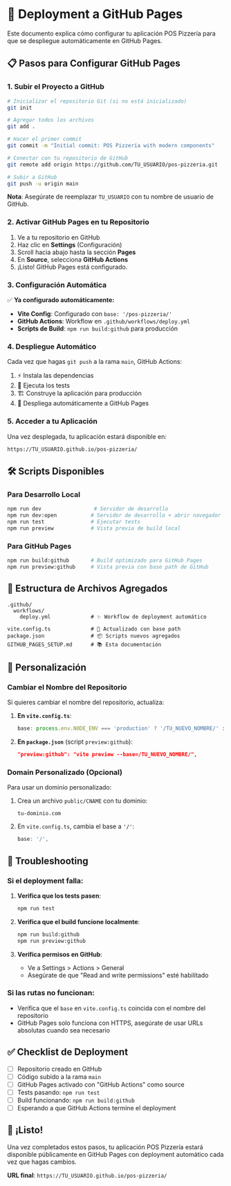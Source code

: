 # 🚀 Deployment a GitHub Pages

Este documento explica cómo configurar tu aplicación POS Pizzería para que se despliegue automáticamente en GitHub Pages.

## 📋 Pasos para Configurar GitHub Pages

### 1. Subir el Proyecto a GitHub

```bash
# Inicializar el repositorio Git (si no está inicializado)
git init

# Agregar todos los archivos
git add .

# Hacer el primer commit
git commit -m "Initial commit: POS Pizzería with modern components"

# Conectar con tu repositorio de GitHub
git remote add origin https://github.com/TU_USUARIO/pos-pizzeria.git

# Subir a GitHub
git push -u origin main
```

**Nota**: Asegúrate de reemplazar `TU_USUARIO` con tu nombre de usuario de GitHub.

### 2. Activar GitHub Pages en tu Repositorio

1. Ve a tu repositorio en GitHub
2. Haz clic en **Settings** (Configuración)
3. Scroll hacia abajo hasta la sección **Pages**
4. En **Source**, selecciona **GitHub Actions**
5. ¡Listo! GitHub Pages está configurado.

### 3. Configuración Automática

✅ **Ya configurado automáticamente:**
- **Vite Config**: Configurado con `base: '/pos-pizzeria/'`
- **GitHub Actions**: Workflow en `.github/workflows/deploy.yml`
- **Scripts de Build**: `npm run build:github` para producción

### 4. Despliegue Automático

Cada vez que hagas `git push` a la rama `main`, GitHub Actions:

1. ⚡ Instala las dependencias
2. 🧪 Ejecuta los tests
3. 🏗️ Construye la aplicación para producción
4. 🚀 Despliega automáticamente a GitHub Pages

### 5. Acceder a tu Aplicación

Una vez desplegada, tu aplicación estará disponible en:

```
https://TU_USUARIO.github.io/pos-pizzeria/
```

## 🛠️ Scripts Disponibles

### Para Desarrollo Local
```bash
npm run dev                 # Servidor de desarrollo
npm run dev:open           # Servidor de desarrollo + abrir navegador
npm run test               # Ejecutar tests
npm run preview            # Vista previa de build local
```

### Para GitHub Pages
```bash
npm run build:github       # Build optimizado para GitHub Pages
npm run preview:github     # Vista previa con base path de GitHub
```

## 📁 Estructura de Archivos Agregados

```
.github/
  workflows/
    deploy.yml             # ✨ Workflow de deployment automático

vite.config.ts             # 🔧 Actualizado con base path
package.json               # 📦 Scripts nuevos agregados
GITHUB_PAGES_SETUP.md      # 📚 Esta documentación
```

## 🔧 Personalización

### Cambiar el Nombre del Repositorio

Si quieres cambiar el nombre del repositorio, actualiza:

1. **En `vite.config.ts`**:
   ```typescript
   base: process.env.NODE_ENV === 'production' ? '/TU_NUEVO_NOMBRE/' : '/',
   ```

2. **En `package.json`** (script `preview:github`):
   ```json
   "preview:github": "vite preview --base=/TU_NUEVO_NOMBRE/",
   ```

### Domain Personalizado (Opcional)

Para usar un dominio personalizado:

1. Crea un archivo `public/CNAME` con tu dominio:
   ```
   tu-dominio.com
   ```

2. En `vite.config.ts`, cambia el base a `'/'`:
   ```typescript
   base: '/',
   ```

## 🐛 Troubleshooting

### Si el deployment falla:

1. **Verifica que los tests pasen**:
   ```bash
   npm run test
   ```

2. **Verifica que el build funcione localmente**:
   ```bash
   npm run build:github
   npm run preview:github
   ```

3. **Verifica permisos en GitHub**:
   - Ve a Settings > Actions > General
   - Asegúrate de que "Read and write permissions" esté habilitado

### Si las rutas no funcionan:

- Verifica que el `base` en `vite.config.ts` coincida con el nombre del repositorio
- GitHub Pages solo funciona con HTTPS, asegúrate de usar URLs absolutas cuando sea necesario

## ✅ Checklist de Deployment

- [ ] Repositorio creado en GitHub
- [ ] Código subido a la rama `main`
- [ ] GitHub Pages activado con "GitHub Actions" como source
- [ ] Tests pasando: `npm run test`
- [ ] Build funcionando: `npm run build:github`
- [ ] Esperando a que GitHub Actions termine el deployment

## 🎉 ¡Listo!

Una vez completados estos pasos, tu aplicación POS Pizzería estará disponible públicamente en GitHub Pages con deployment automático cada vez que hagas cambios. 

**URL final**: `https://TU_USUARIO.github.io/pos-pizzeria/`